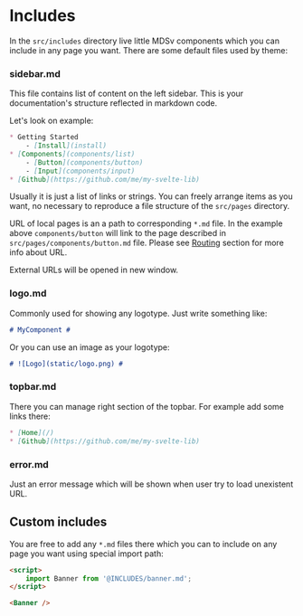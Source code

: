 # Includes

In the `src/includes` directory live little MDSv components which you can include in any page you want. There are some default files used by theme:

### sidebar.md

This file contains list of content on the left sidebar. This is your documentation's structure reflected in markdown code. 

Let's look on example:

```markdown
* Getting Started
‎‎‎‎‏‏‎ ‎‏‏‎ ‎‏‏‎ ‎‏‏‎ ‎- [Install](install)
* [Components](components/list)
‎ ‎‏‏‎ ‎‏‏‎ ‎‏‏‎ - [Button](components/button)
‎ ‎‏‏‎ ‎‏‏‎ ‎‏‏‎ - [Input](components/input)
* [Github](https://github.com/me/my-svelte-lib)
```

Usually it is just a list of links or strings. You can freely arrange items as you want, no necessary to reproduce a file structure of the `src/pages` directory. 

URL of local pages is an a path to corresponding `*.md` file. In the example above `components/button` will link to the page described in `src/pages/components/button.md` file. Please see [Routing](writing/routing) section for more info about URL.

External URLs will be opened in new window.

### logo.md

Commonly used for showing any logotype.  Just write something like:

```markdown
# MyComponent #
```

Or you can use an image as your logotype:

```markdown
# ![Logo](static/logo.png) #
```

### topbar.md

There you can manage right section of the topbar. For example add some links there:

```markdown
* [Home](/)
* [Github](https://github.com/me/my-svelte-lib)
```

### error.md

Just an error message which will be shown when user try to load unexistent URL.

## Custom includes

You are free to add any `*.md` files there which you can to include on any page you want using special import path:

```html
<script>
    import Banner from '@INCLUDES/banner.md';
</script>

<Banner />
```